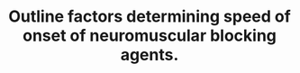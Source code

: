 ---
title: "Outline factors determining speed of onset of neuromuscular blocking agents."
entityType: SAQ
exam: PEX
college: ANZCA
year: 2004
sitting: A
question: 2
passRate: 71
EC_expectedDomains:
- "The main factors for a pass mark were: • Dose of agent noting that multiples of ED95 had faster onset of action compared to lower doses. • Potency of the agent noting that more potent agents have a slower onset of action compared to equivalent doses of a less potent agent, with an explanation of this effect. • The effect of cardiac output and the perfusion to muscle groups to distribute the agent. • Relevant physicochemical properties of the agents and an explanation of their relevance."
EC_extraCredit:
- "Additional marks were awarded for identifying and explaining the differences in speed of onset between depolarising muscle relaxants and non-depolarising neuromuscular blocking agents, discussion of the different speed of onset between different muscle types and groups, the effects of different routes and sites of administration and the priming principle on speed of onset, the effects of other drugs and the effects of age and relevant disease states."
EC_errorsCommon:
- "Candidates confused the term dose with the term concentration. The two are significantly different and are not interchangeable."
- "Description of Fick’s Law without any attempt to interpret or explain its relevance to the question."
- "There appeared to be considerable confusion between the term speed of onset and the term onset time. An increased speed of onset will result in a reduction of the onset time. Great latitude was given in this matter but candidates are advised to consistently refer to one or the other to avoid confusion and not use the terms interchangeably"
---